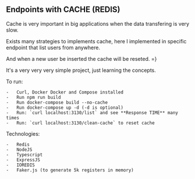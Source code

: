 ## Endpoints with CACHE (REDIS)

Cache is very important in big applications when the data transfering is very slow.

Exists many strategies to implements cache, here I implemented in specific endpoint that list users from anywhere.

And when a new user be inserted the cache will be reseted. =}

It's a very very very simple project, just learning the concepts.

To run:

    -   Curl, Docker Docker and Compose installed
    -   Run npm run build
    -   Run docker-compose build --no-cache
    -   Run docker-compose up -d (-d is optional)
    -   Run: `curl localhost:3130/list` and see **Response TIME** many times
    -   Run: `curl localhost:3130/clean-cache` to reset cache

Technologies:

    -   Redis
    -   NodeJS
    -   Typescript
    -   ExpressJS
    -   IOREDIS
    -   Faker.js (to generate 5k registers in memory)